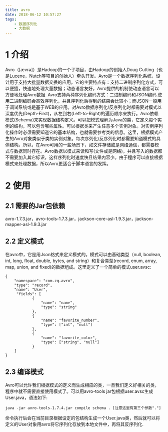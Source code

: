 ```yaml
---
title: avro
date: 2018-06-12 10:57:27
tags:
    - 数据序列化
    - 大数据
---
```


# 1 介绍
Avro（[ævrə]）是Hadoop的一个子项目，由Hadoop的创始人Doug Cutting（也是Lucene，Nutch等项目的创始人）牵头开发。Avro是一个数据序列化系统，设计用于支持大批量数据交换的应用。它的主要特点有：支持二进制序列化方式，可以便捷，快速地处理大量数据；动态语言友好，Avro提供的机制使动态语言可以方便地处理Avro数据.
Avro支持两种序列化编码方式：二进制编码和JSON编码.使用二进制编码会高效序列化，并且序列化后得到的结果会比较小；而JSON一般用于调试系统或是基于WEB的应用。对Avro数据序列化/反序列化时都需要对模式以深度优先(Depth-First)，从左到右(Left-to-Right)的遍历顺序来执行。Avro依赖模式(Schema)来实现数据结构定义。可以把模式理解为Java的类，它定义每个实例的结构，可以包含哪些属性。可以根据类来产生任意多个实例对象。对实例序列化操作时必须需要知道它的基本结构，也就需要参考类的信息。这里，根据模式产生的Avro对象类似于类的实例对象。每次序列化/反序列化时都需要知道模式的具体结构。所以，在Avro可用的一些场景下，如文件存储或是网络通信，都需要模式与数据同时存在。Avro数据以模式来读和写(文件或是网络)，并且写入的数据都不需要加入其它标识，这样序列化时速度快且结果内容少。由于程序可以直接根据模式来处理数据，所以Avro更适合于脚本语言的发挥。

# 2 使用

## 2.1 需要的Jar包依赖

avro-1.7.3.jar，avro-tools-1.7.3.jar，jackson-core-asl-1.9.3.jar，jackson-mapper-asl-1.9.3.jar  

## 2.2 定义模式

在avro中，它是用Json格式来定义模式的。模式可以由基础类型（null, boolean, int, long, float, double, bytes, and string）和复合类型(record, enum, array, map, union, and fixed)的数据组成。这里定义了一个简单的模式user.avsc:

```
{
	"namespace": "com.zq.avro",   
	"type": "record",    
	"name": "User",  
	 "fields": [ 
			{
				"name": "name",   
				"type": "string"
			}, 
			{
				"name": "favorite_number", 
			 	"type": ["int", "null"]
			}, 
			{
				"name": "favorite_color",  
				"type": ["string", "null"]
			} 
	] 
}
```

## 2.3 编译模式

Avro可以允许我们根据模式的定义而生成相应的类，一旦我们定义好相关的类，程序中就不需要直接使用模式了。可以用avro-tools jar包根据user.avsc生成User.java，语法如下:

``
java -jar avro-tools-1.7.4.jar compile schema . [注意这里有第三个参数"."]
``

命令执行后会在当前目录根据设定的包结构生成一个User.java类，然后就可以将定义的User对象用avro将它序列化存放到本地文件中，再将其反序列化.

 
